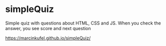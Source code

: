 # simpleQuiz
Simple quiz with questions about HTML, CSS and JS. When you check the answer, you see score and next question 

https://marcinkufel.github.io/simpleQuiz/

